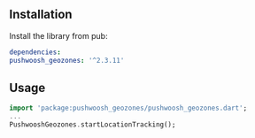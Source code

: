 ## Installation

Install the library from pub:

```yaml
dependencies:
pushwoosh_geozones: '^2.3.11'
```

## Usage
```dart
import 'package:pushwoosh_geozones/pushwoosh_geozones.dart';
...
PushwooshGeozones.startLocationTracking();
```
